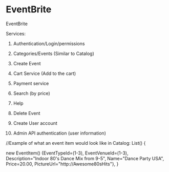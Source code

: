 # EventBrite
EventBrite

Services:

1. Authentication/Login/permissions
2. Categories/Events (Similar to Catalog)
3. Create Event
4. Cart Service (Add to the cart)
5. Payment service
6. Search (by price)
7. Help
8. Delete Event
9. Create User account

10. Admin API authentication (user information)


//Example of what an event item would look like in Catalog:
List<EventItem>()
{

new EventItem() {EventTypeId=(1-3), 
                 EventVenueId=(1-3), 
                 Description="Indoor 80's Dance Mix from 9-5",
                 Name="Dance Party USA", 
                 Price=20.00,
                 PictureUrl="http://Awesome80sHits"},
}

